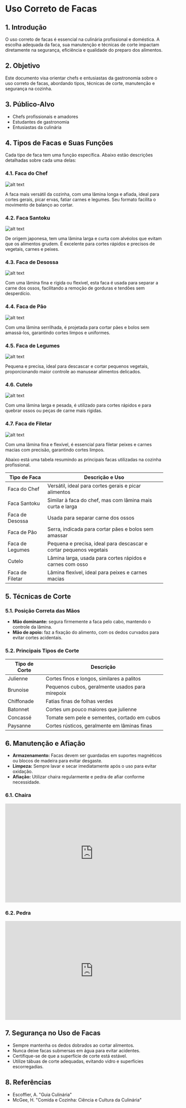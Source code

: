 # Uso Correto de Facas

## 1. Introdução
O uso correto de facas é essencial na culinária profissional e doméstica. A escolha adequada da faca, sua manutenção e técnicas de corte impactam diretamente na segurança, eficiência e qualidade do preparo dos alimentos.

## 2. Objetivo
Este documento visa orientar chefs e entusiastas da gastronomia sobre o uso correto de facas, abordando tipos, técnicas de corte, manutenção e segurança na cozinha.

## 3. Público-Alvo
- Chefs profissionais e amadores
- Estudantes de gastronomia
- Entusiastas da culinária

## 4. Tipos de Facas e Suas Funções
Cada tipo de faca tem uma função específica. Abaixo estão descrições detalhadas sobre cada uma delas:

### 4.1. Faca do Chef

![alt text](../assets/img_resized/faca-chef.png)

A faca mais versátil da cozinha, com uma lâmina longa e afiada, ideal para cortes gerais, picar ervas, fatiar carnes e legumes. Seu formato facilita o movimento de balanço ao cortar.

### 4.2. Faca Santoku

![alt text](../assets/img_resized/faca-santoku.png)

De origem japonesa, tem uma lâmina larga e curta com alvéolos que evitam que os alimentos grudem. É excelente para cortes rápidos e precisos de vegetais, carnes e peixes.

### 4.3. Faca de Desossa

![alt text](../assets/img_resized/faca-desossa.png)

Com uma lâmina fina e rígida ou flexível, esta faca é usada para separar a carne dos ossos, facilitando a remoção de gorduras e tendões sem desperdício.

### 4.4. Faca de Pão

![alt text](../assets/img_resized/faca-de-pao.png)

Com uma lâmina serrilhada, é projetada para cortar pães e bolos sem amassá-los, garantindo cortes limpos e uniformes.

### 4.5. Faca de Legumes

![alt text](../assets/img_resized/faca-legumes.png)

Pequena e precisa, ideal para descascar e cortar pequenos vegetais, proporcionando maior controle ao manusear alimentos delicados.

### 4.6. Cutelo

![alt text](../assets/img_resized/cutelo.png)

Com uma lâmina larga e pesada, é utilizado para cortes rápidos e para quebrar ossos ou peças de carne mais rígidas.

### 4.7. Faca de Filetar

![alt text](../assets/img_resized/faca-filetar.png)

Com uma lâmina fina e flexível, é essencial para filetar peixes e carnes macias com precisão, garantindo cortes limpos.

Abaixo está uma tabela resumindo as principais facas utilizadas na cozinha profissional.

| Tipo de Faca       | Descrição e Uso |
|-------------------|----------------------------------------------------|
| Faca do Chef      | Versátil, ideal para cortes gerais e picar alimentos |
| Faca Santoku      | Similar à faca do chef, mas com lâmina mais curta e larga |
| Faca de Desossa   | Usada para separar carne dos ossos |
| Faca de Pão      | Serra, indicada para cortar pães e bolos sem amassar |
| Faca de Legumes   | Pequena e precisa, ideal para descascar e cortar pequenos vegetais |
| Cutelo            | Lâmina larga, usada para cortes rápidos e carnes com osso |
| Faca de Filetar   | Lâmina flexível, ideal para peixes e carnes macias |

## 5. Técnicas de Corte
### 5.1. Posição Correta das Mãos
- **Mão dominante:** segura firmemente a faca pelo cabo, mantendo o controle da lâmina.
- **Mão de apoio:** faz a fixação do alimento, com os dedos curvados para evitar cortes acidentais.

### 5.2. Principais Tipos de Corte
| Tipo de Corte | Descrição |
|--------------|------------------------------------------------|
| Julienne    | Cortes finos e longos, similares a palitos |
| Brunoise    | Pequenos cubos, geralmente usados para mirepoix |
| Chiffonade  | Fatias finas de folhas verdes |
| Batonnet    | Cortes um pouco maiores que julienne |
| Concassé   | Tomate sem pele e sementes, cortado em cubos |
| Paysanne    | Cortes rústicos, geralmente em lâminas finas |

## 6. Manutenção e Afiação
- **Armazenamento:** Facas devem ser guardadas em suportes magnéticos ou blocos de madeira para evitar desgaste.
- **Limpeza:** Sempre lavar e secar imediatamente após o uso para evitar oxidação.
- **Afiação:** Utilizar chaira regularmente e pedra de afiar conforme necessidade.

### 6.1. Chaira

<iframe
    width="560"
    height="315"
    src="https://www.youtube.com/embed/jNoqsNRPSYE"
    frameborder="0"
    allow="accelerometer; autoplay; clipboard-write; encrypted-media; gyroscope; picture-in-picture"
    allowfullscreen>
</iframe>

### 6.2. Pedra

<iframe
    width="560"
    height="315"
    src="https://www.youtube.com/embed/ByimatxymRI"
    frameborder="0"
    allow="accelerometer; autoplay; clipboard-write; encrypted-media; gyroscope; picture-in-picture"
    allowfullscreen>
</iframe>

## 7. Segurança no Uso de Facas
- Sempre mantenha os dedos dobrados ao cortar alimentos.
- Nunca deixe facas submersas em água para evitar acidentes.
- Certifique-se de que a superfície de corte está estável.
- Utilize tábuas de corte adequadas, evitando vidro e superfícies escorregadias.

## 8. Referências
- Escoffier, A. "Guia Culinária"
- McGee, H. "Comida e Cozinha: Ciência e Cultura da Culinária"

